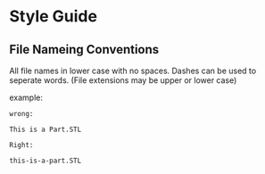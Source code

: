 Style Guide
==========

File Nameing Conventions
---------

All file names in lower case with no spaces. Dashes can be used to seperate words. (File extensions may be upper or lower case) 

example:

	wrong: 

	This is a Part.STL

	Right: 

	this-is-a-part.STL
